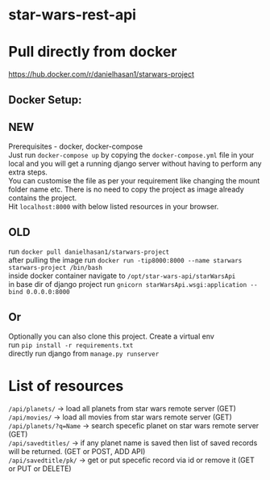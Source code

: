 # star-wars-rest-api
# Pull directly from docker 
https://hub.docker.com/r/danielhasan1/starwars-project
## Docker Setup:

## NEW  
Prerequisites - docker, docker-compose  
Just run `docker-compose up` by copying the `docker-compose.yml` file in your local and you will get a running django server without having to perform any extra steps.  
You can customise the file as per your requirement like changing the mount folder name etc. There is no need to copy the project as image already contains the project.  
Hit `localhost:8000` with below listed resources in your browser.
## OLD
run `docker pull danielhasan1/starwars-project`  
after pulling the image
run `docker run -tip8000:8000 --name starwars starwars-project /bin/bash`  
inside docker container navigate to `/opt/star-wars-api/starWarsApi`  
in base dir of django project run `gnicorn starWarsApi.wsgi:application --bind 0.0.0.0:8000`  

## Or  
Optionally you can also clone this project. 
Create a virtual env  
run `pip install -r requirements.txt`  
directly run django from `manage.py runserver`  

# List of resources  
`/api/planets/` -> load all planets from star wars remote server (GET)  
`/api/movies/` -> load all movies from star wars remote server (GET)  
`/api/planets/?q=Name` -> search specefic planet on star wars remote server (GET)  
`/api/savedtitles/` -> if any planet name is saved then list of saved records will be returned. (GET or POST, ADD API)  
`/api/savedtitle/pk/` -> get or put specefic record via id or remove it (GET or PUT or DELETE)  
